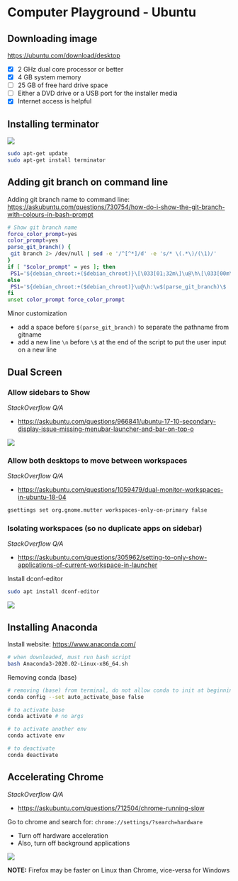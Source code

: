 # Computer Playground - Ubuntu

## Downloading image
https://ubuntu.com/download/desktop
- [x] 2 GHz dual core processor or better
- [x] 4 GB system memory
- [ ] 25 GB of free hard drive space
- [ ] Either a DVD drive or a USB port for the installer media
- [x] Internet access is helpful

## Installing terminator
![](https://4.bp.blogspot.com/-kaRacC5Jdo8/UJUg-gTG7kI/AAAAAAAABBw/iYiRnZ0t8vA/s1600/Screenshot%2Bat%2B2012-11-03%2B19%253A08%253A57.png)
```bash
sudo apt-get update
sudo apt-get install terminator
```

## Adding git branch on command line
Adding git branch name to command line:
https://askubuntu.com/questions/730754/how-do-i-show-the-git-branch-with-colours-in-bash-prompt

```bash
# Show git branch name
force_color_prompt=yes
color_prompt=yes
parse_git_branch() {
 git branch 2> /dev/null | sed -e '/^[^*]/d' -e 's/* \(.*\)/(\1)/'
}
if [ "$color_prompt" = yes ]; then
 PS1='${debian_chroot:+($debian_chroot)}\[\033[01;32m\]\u@\h\[\033[00m\]:\[\033[01;34m\]\w\[\033[01;31m\]$(parse_git_branch)\[\033[00m\]\$ '
else
 PS1='${debian_chroot:+($debian_chroot)}\u@\h:\w$(parse_git_branch)\$ '
fi
unset color_prompt force_color_prompt
```

Minor customization
- add a space before `$(parse_git_branch)` to separate the pathname from gitname
- add a new line `\n` before `\$` at the end of the script to put the user input on a new line

## Dual Screen

### Allow sidebars to Show
_StackOverflow Q/A_
- https://askubuntu.com/questions/966841/ubuntu-17-10-secondary-display-issue-missing-menubar-launcher-and-bar-on-top-o

![](https://i.stack.imgur.com/v8FN1.png)

### Allow both desktops to move between workspaces
_StackOverflow Q/A_
- https://askubuntu.com/questions/1059479/dual-monitor-workspaces-in-ubuntu-18-04

```bash
gsettings set org.gnome.mutter workspaces-only-on-primary false
```

### Isolating workspaces (so no duplicate apps on sidebar)
_StackOverflow Q/A_
- https://askubuntu.com/questions/305962/setting-to-only-show-applications-of-current-workspace-in-launcher

Install dconf-editor
```bash
sudo apt install dconf-editor
```

![](https://i.stack.imgur.com/QmyDh.png)

## Installing Anaconda

Install website: https://www.anaconda.com/
```bash
# when downloaded, must run bash script
bash Anaconda3-2020.02-Linux-x86_64.sh
```

Removing conda (base)
```bash
# removing (base) from terminal, do not allow conda to init at beginning
conda config --set auto_activate_base false

# to activate base
conda activate # no args

# to activate another env
conda activate env

# to deactivate
conda deactivate
```

## Accelerating Chrome
_StackOverflow Q/A_
- https://askubuntu.com/questions/712504/chrome-running-slow

Go to chrome and search for: `chrome://settings/?search=hardware`
- Turn off hardware acceleration
- Also, turn off background applications

![](https://i.stack.imgur.com/1eCDf.jpg)

**NOTE:** Firefox may be faster on Linux than Chrome, vice-versa for Windows
